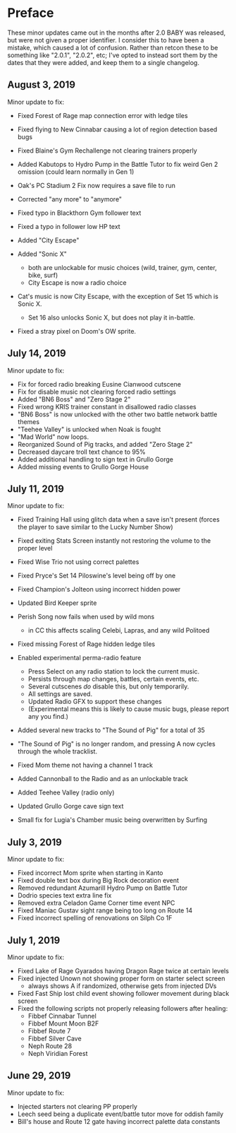 # Preface
These minor updates came out in the months after 2.0 BABY was released, but were not given a proper identifier. I consider this to have been a mistake, which caused a lot of confusion. Rather than retcon these to be something like "2.0.1", "2.0.2", etc; I've opted to instead sort them by the dates that they were added, and keep them to a single changelog.

August 3, 2019
--------------
Minor update to fix:
 - Fixed Forest of Rage map connection error with ledge tiles
 - Fixed flying to New Cinnabar causing a lot of region detection based bugs
 - Fixed Blaine's Gym Rechallenge not clearing trainers properly
 - Added Kabutops to Hydro Pump in the Battle Tutor to fix weird Gen 2 omission (could learn normally in Gen 1)
 - Oak's PC Stadium 2 Fix now requires a save file to run
 - Corrected "any more" to "anymore"
 - Fixed typo in Blackthorn Gym follower text
 - Fixed a typo in follower low HP text

 - Added "City Escape"
 - Added "Sonic X"
	* both are unlockable for music choices (wild, trainer, gym, center, bike, surf)
	* City Escape is now a radio choice
 
 - Cat's music is now City Escape, with the exception of Set 15 which is Sonic X.
	 * Set 16 also unlocks Sonic X, but does not play it in-battle.

 - Fixed a stray pixel on Doom's OW sprite.

July 14, 2019
-------------
Minor update to fix: 
 - Fix for forced radio breaking Eusine Cianwood cutscene
 - Fix for disable music not clearing forced radio settings
 - Added "BN6 Boss" and "Zero Stage 2"
 - Fixed wrong KRIS trainer constant in disallowed radio classes
 - "BN6 Boss" is now unlocked with the other two battle network battle themes
 - "Teehee Valley" is unlocked when Noak is fought
 - "Mad World" now loops.
 - Reorganized Sound of Pig tracks, and added "Zero Stage 2"
 - Decreased daycare troll text chance to 95%
 - Added additional handling to sign text in Grullo Gorge
 - Added missing events to Grullo Gorge House

July 11, 2019
-------------
Minor update to fix:
 - Fixed Training Hall using glitch data when a save isn't present (forces the player to save similar to the Lucky Number Show)
 - Fixed exiting Stats Screen instantly not restoring the volume to the proper level
 - Fixed Wise Trio not using correct palettes
 - Fixed Pryce's Set 14 Piloswine's level being off by one
 - Fixed Champion's Jolteon using incorrect hidden power
 - Updated Bird Keeper sprite
 - Perish Song now fails when used by wild mons
	 * in CC this affects scaling Celebi, Lapras, and any wild Politoed
 - Fixed missing Forest of Rage hidden ledge tiles

 - Enabled experimental perma-radio feature
	 * Press Select on any radio station to lock the current music.
	 * Persists through map changes, battles, certain events, etc.
	 * Several cutscenes _do_ disable this, but only temporarily.
	 * All settings are saved.
	 * Updated Radio GFX to support these changes
	 * (Experimental means this is likely to cause music bugs, please report any you find.)

 - Added several new tracks to "The Sound of Pig" for a total of 35
 - "The Sound of Pig" is no longer random, and pressing A now cycles through the whole tracklist.
 - Fixed Mom theme not having a channel 1 track
 - Added Cannonball to the Radio and as an unlockable track
 - Added Teehee Valley (radio only)
 - Updated Grullo Gorge cave sign text

 - Small fix for Lugia's Chamber music being overwritten by Surfing

July 3, 2019
------------
Minor update to fix:
 - Fixed incorrect Mom sprite when starting in Kanto
 - Fixed double text box during Big Rock decoration event
 - Removed redundant Azumarill Hydro Pump on Battle Tutor
 - Dodrio species text extra line fix
 - Removed extra Celadon Game Corner time event NPC
 - Fixed Maniac Gustav sight range being too long on Route 14
 - Fixed incorrect spelling of renovations on Silph Co 1F

July 1, 2019
------------
Minor update to fix:
 - Fixed Lake of Rage Gyarados having Dragon Rage twice at certain levels
 - Fixed injected Unown not showing proper form on starter select screen 
	 * always shows A if randomized, otherwise gets from injected DVs
 - Fixed Fast Ship lost child event showing follower movement during black screen
 - Fixed the following scripts not properly releasing followers after healing:
	 * Fibbef Cinnabar Tunnel
	 * Fibbef Mount Moon B2F
	 * Fibbef Route 7
	 * Fibbef Silver Cave
	 * Neph Route 28
	 * Neph Viridian Forest

June 29, 2019
-------------
Minor update to fix:
 - Injected starters not clearing PP properly
 - Leech seed being a duplicate event/battle tutor move for oddish family
 - Bill's house and Route 12 gate having incorrect palette data constants
